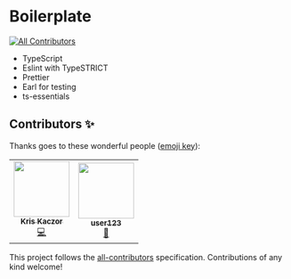 # Boilerplate
[![All Contributors](https://img.shields.io/badge/all_contributors-1-orange.svg?style=flat-square)](#contributors)

* TypeScript
* Eslint with TypeSTRICT
* Prettier
* Earl for testing
* ts-essentials

## Contributors ✨

Thanks goes to these wonderful people ([emoji key](https://allcontributors.org/docs/en/emoji-key)):

<!-- ALL-CONTRIBUTORS-LIST:START - Do not remove or modify this section -->
<!-- prettier-ignore-start -->
<!-- markdownlint-disable -->
<table>
  <tr>
    <td align="center"><a href="https://github.com/krzkaczor"><img src="https://avatars2.githubusercontent.com/u/1814312?v=4?s=100" width="100px;" alt=""/><br /><sub><b>Kris Kaczor</b></sub></a><br /><a href="https://github.com/krzkaczor/gha-playground/commits?author=krzkaczor" title="Code">💻</a></td>
    <td align="center"><a href="https://github.com/user123"><img src="https://avatars1.githubusercontent.com/u/543186?v=4?s=100" width="100px;" alt=""/><br /><sub><b>user123</b></sub></a><br /><a href="https://github.com/krzkaczor/gha-playground/commits?author=user123" title="Documentation">📖</a></td>
  </tr>
</table>

<!-- markdownlint-restore -->
<!-- prettier-ignore-end -->

<!-- ALL-CONTRIBUTORS-LIST:END -->

This project follows the [all-contributors](https://github.com/all-contributors/all-contributors) specification. Contributions of any kind welcome!